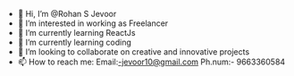- 👋 Hi, I’m @Rohan S Jevoor
- 👀 I’m interested in working as Freelancer
- 🌱 I’m currently learning ReactJs
- 🌱 I’m currently learning coding
- 💞️ I’m looking to collaborate on  creative and innovative projects
- 📫 How to reach me: Email:-jevoor10@gmail.com  Ph.num:- 9663360584
<!---
Rohan10Jevoor/Rohan10Jevoor is a ✨ special ✨ repository because its `README.md` (this file) appears on your GitHub profile.
You can click the Preview link to take a look at your changes.
--->
